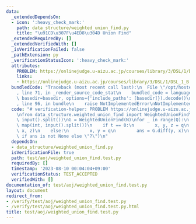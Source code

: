 ```yaml
---
data:
  _extendedDependsOn:
  - icon: ':heavy_check_mark:'
    path: data_structure/weighted_union_find.py
    title: "\u91CD\u307F\u4ED8\u304D Union Find"
  _extendedRequiredBy: []
  _extendedVerifiedWith: []
  _isVerificationFailed: false
  _pathExtension: py
  _verificationStatusIcon: ':heavy_check_mark:'
  attributes:
    PROBLEM: https://onlinejudge.u-aizu.ac.jp/courses/library/3/DSL/1/DSL_1_B
    links:
    - https://onlinejudge.u-aizu.ac.jp/courses/library/3/DSL/1/DSL_1_B
  bundledCode: "Traceback (most recent call last):\n  File \"/opt/hostedtoolcache/PyPy/3.7.13/x64/site-packages/onlinejudge_verify/documentation/build.py\"\
    , line 71, in _render_source_code_stat\n    bundled_code = language.bundle(stat.path,\
    \ basedir=basedir, options={'include_paths': [basedir]}).decode()\n  File \"/opt/hostedtoolcache/PyPy/3.7.13/x64/site-packages/onlinejudge_verify/languages/python.py\"\
    , line 96, in bundle\n    raise NotImplementedError\nNotImplementedError\n"
  code: "# verification-helper: PROBLEM https://onlinejudge.u-aizu.ac.jp/courses/library/3/DSL/1/DSL_1_B\n\
    \nfrom data_structure.weighted_union_find import WeightedUnionFind\n\nN, Q = map(int,\
    \ input().split())\nG = WeightedUnionFind(N)\nfor _ in range(Q):\n    t, *q =\
    \ map(int, input().split())\n    if t == 0:\n        x, y, z = q\n        G.union(y,\
    \ x, z)\n    else:\n        x, y = q\n        ans = G.diff(y, x)\n        print(ans\
    \ if ans is not None else \"?\")\n"
  dependsOn:
  - data_structure/weighted_union_find.py
  isVerificationFile: true
  path: test/aoj/weighted_union_find.test.py
  requiredBy: []
  timestamp: '2023-08-10 00:04:04+09:00'
  verificationStatus: TEST_ACCEPTED
  verifiedWith: []
documentation_of: test/aoj/weighted_union_find.test.py
layout: document
redirect_from:
- /verify/test/aoj/weighted_union_find.test.py
- /verify/test/aoj/weighted_union_find.test.py.html
title: test/aoj/weighted_union_find.test.py
---
```

